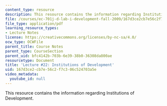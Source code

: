 ```yaml
---
content_type: resource
description: This resource contains the information regarding Institutions of Development.
file: /courses/ec-701j-d-lab-i-development-fall-2009/167d3ce2cb7e56c2f7c306c524703a5e_MITEC_701JF09_lec22_nb.pdf
file_type: application/pdf
learning_resource_types:
- Lecture Notes
license: https://creativecommons.org/licenses/by-nc-sa/4.0/
ocw_type: OCWFile
parent_title: Course Notes
parent_type: CourseSection
parent_uid: bfc4142b-703b-6e39-38b0-36308da800ae
resourcetype: Document
title: 'Lecture #22: Institutions of Development'
uid: 167d3ce2-cb7e-56c2-f7c3-06c524703a5e
video_metadata:
  youtube_id: null
---
```

This resource contains the information regarding Institutions of Development.
